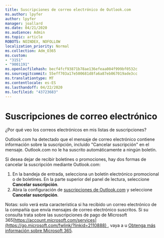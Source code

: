 ```yaml
---
title: Suscripciones de correo electrónico de Outlook.com
ms.author: lpyfer
author: lpyfer
manager: joallard
ms.date: 04/21/2020
ms.audience: Admin
ms.topic: article
ROBOTS: NOINDEX, NOFOLLOW
localization_priority: Normal
ms.collection: Adm_O365
ms.custom:
- "3151"
- "9001191"
ms.openlocfilehash: becf4fcf93871b78ae136efeaa004f999bf0532c
ms.sourcegitcommit: 55eff703a17e500681d8fa6a87eb067019ade3cc
ms.translationtype: MT
ms.contentlocale: es-ES
ms.lasthandoff: 04/22/2020
ms.locfileid: "43723683"
---
```

# <a name="email-subscriptions"></a>Suscripciones de correo electrónico

¿Por qué veo los correos electrónicos en mis listas de suscripciones?

Outlook.com ha detectado que el mensaje de correo electrónico contiene información sobre la suscripción, incluido "Cancelar suscripción" en el mensaje. Outlook.com no le ha suscrito automáticamente a ningún boletín.

Si desea dejar de recibir boletines o promociones, hay dos formas de cancelar la suscripción mediante Outlook.com:
1. En la bandeja de entrada, selecciona un boletín electrónico promocional o de boletines. En la parte superior del panel de lectura, seleccione **Cancelar suscripción**.
2. Abra la configuración de [suscripciones de Outlook.com](https://go.microsoft.com/fwlink/?linkid=2110887) y seleccione **Cancelar suscripción**.

Notas: solo verá esta característica si ha recibido un correo electrónico de la compañía que envía mensajes de correo electrónico suscritos.
Si su consulta trata sobre las suscripciones de pago de Microsoft 365[https://account.microsoft.com/services](https://go.microsoft.com/fwlink/?linkid=2110888) , vaya a u [Obtenga más información sobre Microsoft 365](https://products.office.com/compare-all-microsoft-office-products?tab=1&WT.mc_id=PROD_OL-Web_Support_O365NewValue_Upgrade).
  